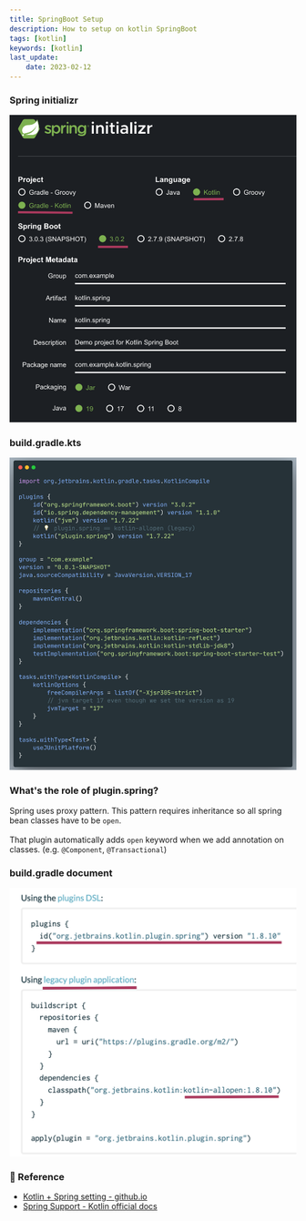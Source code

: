 ```yaml
---
title: SpringBoot Setup
description: How to setup on kotlin SpringBoot
tags: [kotlin]
keywords: [kotlin]
last_update:
    date: 2023-02-12
---
```


### Spring initializr
![Spring Initializr](screenshots/spring-initializr.png)

### build.gradle.kts
![build.gralde](screenshots/build_gradle.png)

### What's the role of plugin.spring?
Spring uses proxy pattern. This pattern requires inheritance so all spring bean classes have to be `open`. <br></br>
That plugin automatically adds `open` keyword when we add annotation on classes. (e.g. `@Component`, `@Transactional`)

### build.gradle document
![Legacy build.gradle](screenshots/gradle_docs_all_open_legacy.png)
    

### 🔗 Reference
- [Kotlin + Spring setting - github.io](https://cheese10yun.github.io/spring-kotlin/)
- [Spring Support - Kotlin official docs](https://kotlinlang.org/docs/all-open-plugin.html#spring-support)